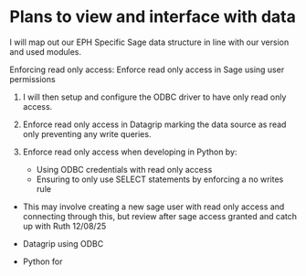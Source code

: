 # Plans to view and interface with data 

I will map out our EPH Specific Sage data structure in line with our version and used modules.

Enforcing read only access:
Enforce read only access in Sage using user permissions
1. I will then setup and configure the ODBC driver to have only read only access.

2. Enforce read only access in Datagrip marking the data source as read only preventing any write queries.

3. Enforce read only access when developing in Python by:
   - Using ODBC credentials with read only access
   - Ensuring to only use SELECT statements by enforcing a no writes rule

- This may involve creating a new sage user with read only access and connecting through this, but review after sage access granted and catch up with Ruth 12/08/25

- Datagrip using ODBC 
- Python for 